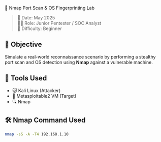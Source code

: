 🚀 Nmap Port Scan & OS Fingerprinting Lab

> 📅 Date: May 2025  
> 🧑‍💻 Role: Junior Pentester / SOC Analyst  
> 📌 Difficulty: Beginner



## 🎯 Objective
Simulate a real-world reconnaissance scenario by performing a stealthy port scan and OS detection using **Nmap** against a vulnerable machine.



## 🧰 Tools Used
- 🐱 Kali Linux (Attacker)
- 🤖 Metasploitable2 VM (Target)
- 🔍 Nmap


## 🛠️ Nmap Command Used

```bash
nmap -sS -A -T4 192.168.1.10




